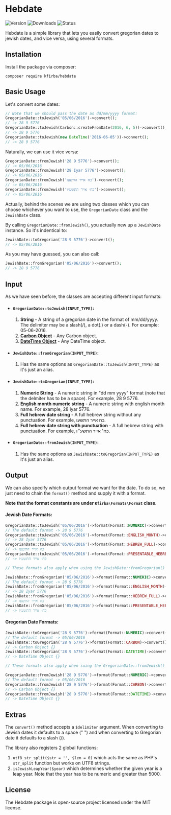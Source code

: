 # Hebdate

![Version](https://img.shields.io/packagist/v/kfirba/hebdate.svg)
![Downloads](https://img.shields.io/packagist/dt/kfirba/hebdate.svg)
![Status](https://api.travis-ci.org/kfirba/Hebdate.svg)

Hebdate is a simple library that lets you easily convert gregorian dates to jewish dates, and vice versa, using several formats.

## Installation

Install the package via composer:
    
    composer require kfirba/hebdate
    
## Basic Usage

Let's convert some dates:

```php
// Note that we should pass the date as dd/mm/yyyy format:
GregorianDate::toJewish('05/06/2016')->convert();
// -> 28 9 5776
GregorianDate::toJewish(Carbon::createFromDate(2016, 6, 5))->convert();
// -> 28 9 5776
GregorianDate::toJewish(new DateTime('2016-06-05'))->convert();
// -> 28 9 5776
```

Naturally, we can use it vice versa:

```php
GregorianDate::fromJewish('28 9 5776')->convert();
// -> 05/06/2016
GregorianDate::fromJewish('28 Iyar 5776')->convert();
// -> 05/06/2016
GregorianDate::fromJewish('כח אייר התשעו')->convert();
// -> 05/06/2016
GregorianDate::fromJewish('כח׳ אייר התשע״ו')->convert();
// -> 05/06/2016
```

Actually, behind the scenes we are using two classes which you can choose whichever you want to use, the `GregorianDate` class and the `JewishDate` class.

By calling `GregorianDate::fromJewish()`, you actually new up a `JewishDate` instance. So it's indentical to: 

```php
JewishDate::toGregorian('28 9 5776')->convert();
// -> 05/06/2016
```

As you may have guessed, you can also call:

```php
JewishDate::fromGregorian('05/06/2016')->convert();
// -> 28 9 5776
```

## Input

As we have seen before, the classes are accepting different input formats:

* #### `GregorianDate::toJewish(INPUT_TYPE)`:
    1. **String** - A string of a gregorian date in the format of mm/dd/yyyy. The delimiter may be a slash(/), a dot(.) or a dash(-). For example: 05-06-2016.
    2. [**Carbon Object**](https://github.com/briannesbitt/Carbon) - Any Carbon object.
    3. [**DateTime Object**](http://php.net/manual/en/class.datetime.php) - Any DateTime object.

* #### `JewishDate::fromGregorian(INPUT_TYPE)`:
    1. Has the same options as `GregorianDate::toJewish(INPUT_TYPE)` as it's just an alias.
    
* #### `JewishDate::toGregorian(INPUT_TYPE)`:
    1. **Numeric String** - A numeric string in "dd mm yyyy" format (note that the delmiter has to be a space). For example, 28&nbsp;9&nbsp;5776.
    2. **English month numeric string** - A numeric string with english month name. For example, 28&nbsp;Iyar&nbsp;5776.
    3. **Full hebrew date string** - A full hebrew string without any punctuation. For example, כח&nbsp;אייר&nbsp;התשעו.
    4. **Full hebrew date string with punctuation** - A full hebrew string with punctuation. For example, כח׳&nbsp;אייר&nbsp;התשע״ו.

* #### `GregorianDate::fromJewish(INPUT_TYPE)`:
    1. Has the same options as `JewishDate::toGregorian(INPUT_TYPE)` as it's just an alias.

## Output

We can also specify which output format we want for the date. To do so, we just need to chain the `format()` method and supply it with a format.

**Note that the format constants are under `Kfirba\Formats\Format` class.**

#### Jewish Date Formats:

```php
GregorianDate::toJewish('05/06/2016')->format(Format::NUMERIC)->convert();
// The default format -> 28 9 5776
GregorianDate::toJewish('05/06/2016')->format(Format::ENGLISH_MONTH)->convert();
// -> 28 Iyar 5776
GregorianDate::toJewish('05/06/2016')->format(Format::HEBREW_FULL)->convert();
// -> כח אייר התשעו
GregorianDate::toJewish('05/06/2016')->format(Format::PRESENTABLE_HEBREW_FULL)->convert();
// -> כח׳ אייר התשע״ו

// These formats also apply when using the JewishDate::fromGregorian() constructor:

JewishDate::fromGregorian('05/06/2016')->format(Format::NUMERIC)->convert();
// The default format -> 28 9 5776
JewishDate::fromGregorian('05/06/2016')->format(Format::ENGLISH_MONTH)->convert();
// -> 28 Iyar 5776
JewishDate::fromGregorian('05/06/2016')->format(Format::HEBREW_FULL)->convert();
// -> כח אייר התשעו
JewishDate::fromGregorian('05/06/2016')->format(Format::PRESENTABLE_HEBREW_FULL)->convert();
// -> כח׳ אייר התשע״ו
```

#### Gregorian Date Formats:

```php
JewishDate::toGregorian('28 9 5776')->format(Format::NUMERIC)->convert();
// The default format -> 05/06/2016
JewishDate::toGregorian('28 9 5776')->format(Format::CARBON)->convert();
// -> Carbon Object {}
JewishDate::toGregorian('28 9 5776')->format(Format::DATETIME)->convert();
// -> DateTime Object {}

// These formats also apply when suing the GregorianDate::fromJewish() constructor:

GregorianDate::fromJewish('28 9 5776')->format(Format::NUMERIC)->convert();
// The default format -> 05/06/2016
GregorianDate::fromJewish('28 9 5776')->format(Format::CARBON)->convert();
// -> Carbon Object {}
GregorianDate::fromJewish('28 9 5776')->format(Format::DATETIME)->convert();
// -> DateTime Object {}
```

## Extras

The `convert()` method accepts a `$delimiter` argument. When converting to Jewish dates it defaults to a space (" ") and when converting to Gregorian date it defaults to a slash (/).

The library also registers 2 global functions:

1. `utf8_str_split($str = '', $len = 0)` which acts the same as PHP's `str_split` function but works on UTF8 strings.
2. `isJewishLeapYear($year)` which determines whether the given year is a leap year. Note that the year has to be numeric and greater than 5000.

## License
The Hebdate package is open-source project licensed under the MIT license.
